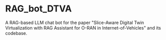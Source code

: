# RAG_bot_DTVA
A RAG-based LLM chat bot for the paper "Slice-Aware Digital Twin Virtualization with RAG Assistant for O-RAN in Internet-of-Vehicles" and its codebase.
